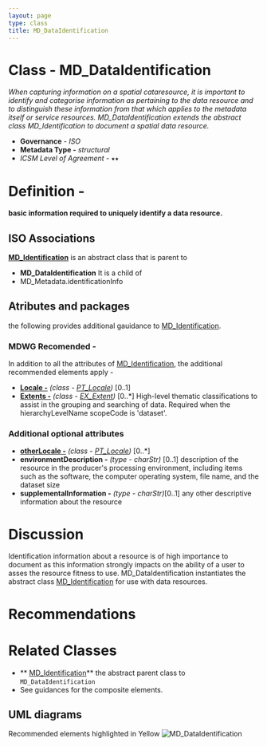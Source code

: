 ```yaml
---
layout: page
type: class
title: MD_DataIdentification
---
```


#  Class - MD_DataIdentification 
*When capturing information on a spatial cataresource, it is important to identify and categorise information as pertaining to the data resource and to distinguish these information from that which applies to the metadata itself or service resources. MD_DataIdentification extends the abstract class MD_Identification to document a spatial data resource.*

- **Governance** -  *ISO*
- **Metadata Type -** *structural*
- *ICSM Level of Agreement* - ⭑⭑

# Definition -

**basic information required to uniquely identify a data resource.**

## ISO Associations 
**[MD_Identification](http://wiki.esipfed.org/index.php/MD_Identification)** is an abstract class that is parent to 
- **MD_DataIdentification**
It is a child of 
- MD_Metadata.identificationInfo

## Atributes and packages
the following provides additional gauidance to [MD_Identification](https://www.loomio.org/d/bziX9e1l/class-md_identification).

### MDWG Recomended - 
In addition to all the attributes of [MD_Identification](https://www.loomio.org/d/bziX9e1l/class-md_identification), the additional recommended elements apply - 
- **[Locale -](https://www.loomio.org/d/Hx9IsE7Q/md_identification-default-locale-definition)** *(class - [PT_Locale](https://www.loomio.org/d/Y8IlUVRL/class-pt_locale))* [0..1] 
- **[Extents -](https://www.loomio.org/d/ilObJX24/md_identification-extent-definition)** *(class - [EX_Extent](http://wiki.esipfed.org/index.php/EX_Extent))* [0..\*]  High-level thematic classifications to assist in the grouping and searching of data. Required when the hierarchyLevelName scopeCode is 'dataset'.

### Additional optional attributes
- **[otherLocale -](https://www.loomio.org/d/Hx9IsE7Q/md_identification-default-locale-definition)** *(class - [PT_Locale](https://www.loomio.org/d/Y8IlUVRL/class-pt_locale))* [0..\*] 
- **environmentDescription -** *(type - charStr)* [0..1] description of the resource in the producer's processing environment, including items such as the software, the computer operating system, file name, and the dataset size
- **supplementalInformation -** *(type - charStr)*[0..1] any other descriptive information about the resource

# Discussion
Identification information about a resource is of high importance to document as this information strongly impacts on the ability of a user to asses the resource fitness to use. MD_DataIdentification instantiates the abstract class [MD_Identification](https://www.loomio.org/d/bziX9e1l/class-md_identification)  for use with data resources.

# Recommendations 
# Related Classes
- ** [MD_Identification](https://www.loomio.org/d/bziX9e1l/class-md_identification)** the abstract parent class to `MD_DataIdentification`
- See guidances for the composite elements.


## UML diagrams
Recommended elements highlighted in Yellow
![MD_DataIdentification](../images/MD_DataIdentification.png)
